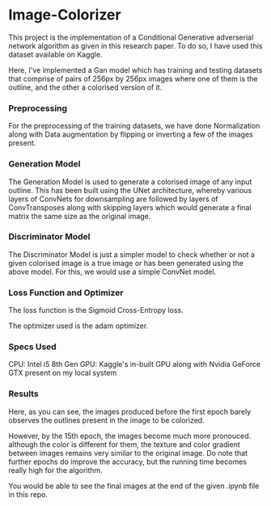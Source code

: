 # Image-Colorizer

This project is the implementation of a Conditional Generative adverserial network algorithm as given in this research paper. To do so, I have used this dataset available on Kaggle.

Here, I've implemented a Gan model which has training and testing datasets that comprise of pairs of 256px by 256px images where one of them is the outline, and the other a colorised version of it.

### Preprocessing

For the preprocessing of the training datasets, we have done Normalization along with Data augmentation by flipping or inverting a few of the images present.

### Generation Model

The Generation Model is used to generate a colorised image of any input outline. This has been built using the UNet architecture, whereby various layers of ConvNets for downsampling are followed by layers of ConvTransposes along with skipping layers which would generate a final matrix the same size as the original image.

### Discriminator Model

The Discriminator Model is just a simpler model to check whether or not a given colorised image is a true image or has been generated using the above model. For this, we would use a simple ConvNet model.

### Loss Function and Optimizer

The loss function is the Sigmoid Cross-Entropy loss.

The optimizer used is the adam optimizer.

### Specs Used

CPU: Intel i5 8th Gen
GPU: Kaggle's in-built GPU along with Nvidia GeForce GTX present on my local system

### Results

Here, as you can see, the images produced before the first epoch barely observes the outlines present in the image to be colorized.

However, by the 15th epoch, the images become much more pronouced. although the color is different for them, the texture and color gradient between images remains very similar to the original image. Do note that further epochs do improve the accuracy, but the running time becomes really high for the algorithm.

You would be able to see the final images at the end of the given .ipynb file in this repo.
